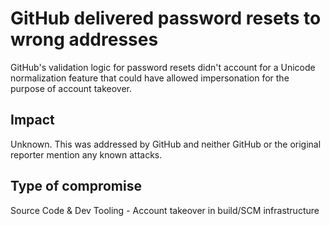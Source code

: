 # GitHub delivered password resets to wrong addresses

GitHub's validation logic for password resets didn't account for a Unicode normalization feature that could have allowed impersonation for the purpose of account takeover.

## Impact

Unknown.  This was addressed by GitHub and neither GitHub or the original reporter mention any known attacks.

## Type of compromise

Source Code & Dev Tooling - Account takeover in build/SCM infrastructure
